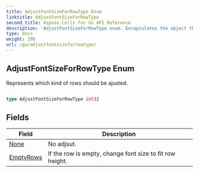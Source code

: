 ```yaml
---
title: AdjustFontSizeForRowType Enum 
linktitle: AdjustFontSizeForRowType
second_title: Aspose.Cells for Go API Reference
description: 'AdjustFontSizeForRowType enum. Encapsulates the object that represents adjustfontsizeforrowtype in Go.'
type: docs
weight: 200
url: /go/adjustfontsizeforrowtype/
---
```


## AdjustFontSizeForRowType Enum

Represents which kind of rows should be ajusted.

```go

type AdjustFontSizeForRowType int32


```

## Fields

| Field | Description |
| --- | --- |
|[None](./none/) | No adjsut. | 
|[EmptyRows](./emptyrows/) | If the row is empty, change font size to fit row height. | 
